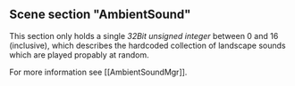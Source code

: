 ## Scene section "AmbientSound"

This section only holds a single _32Bit unsigned integer_ between 0 and 16 (inclusive), which describes the hardcoded collection of landscape sounds which are played propably at random.

For more information see [[AmbientSoundMgr]].
